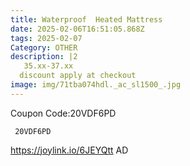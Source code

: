 ```yaml
---
title: Waterproof  Heated Mattress
date: 2025-02-06T16:51:05.868Z
tags: 2025-02-07
Category: OTHER
description: |2
   35.xx-37.xx
  discount apply at checkout 
image: img/71tba074hdl._ac_sl1500_.jpg
---
```

C﻿oupon Code:20VDF6PD

<pre class="language-javascript"><code

class="language-javascript"> 20VDF6PD </code></pre>

https://joylink.io/6JEYQtt
AD